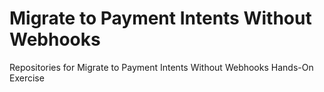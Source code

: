 # Migrate to Payment Intents Without Webhooks
Repositories for Migrate to Payment Intents Without Webhooks Hands-On Exercise
